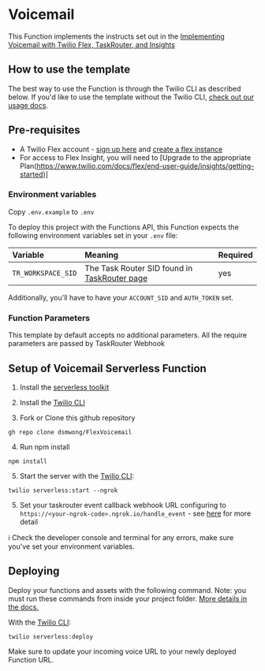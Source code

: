 # Voicemail

This Function implements the instructs set out in the [Implementing Voicemail with Twilio Flex, TaskRouter, and Insights](https://support.twilio.com/hc/en-us/articles/360021082934-Implementing-Voicemail-with-Twilio-Flex-TaskRouter-and-Insights) 

## How to use the template

The best way to use the Function is through the Twilio CLI as described below. If you'd like to use the template without the Twilio CLI, [check out our usage docs](../docs/USING_FUNCTIONS.md).

## Pre-requisites

- A Twilio Flex account - [sign up here](https://www.twilio.com/try-twilio) and [create a flex instance](https://support.twilio.com/hc/en-us/articles/360020442333-Setup-a-Twilio-Flex-Project)
- For access to Flex Insight, you will need to [Upgrade to the appropriate Plan(https://www.twilio.com/docs/flex/end-user-guide/insights/getting-started)]

### Environment variables

Copy `.env.example` to `.env`

To deploy this project with the Functions API, this Function expects the following environment variables set in your `.env` file:

| Variable          | Meaning                                                                                                        | Required |
| :---------------- | :------------------------------------------------------------------------------------------------------------- | :------- |
| `TR_WORKSPACE_SID` | The Task Router SID found in [TaskRouter page](https://console.twilio.com/us1/develop/taskrouter/workspaces?frameUrl=/console/taskrouter/workspaces)  | yes      |

Additionally, you'll have to have your `ACCOUNT_SID` and `AUTH_TOKEN` set.

### Function Parameters

This template by default accepts no additional parameters. All the require parameters are passed by TaskRouter Webhook

## Setup of Voicemail Serverless Function

1. Install the [serverless toolkit](https://www.twilio.com/docs/labs/serverless-toolkit/getting-started)
2. Install the [Twilio CLI](https://www.twilio.com/docs/twilio-cli/quickstart#install-twilio-cli)

3. Fork or Clone this github repository
```
gh repo clone dsmwong/FlexVoicemail
```

4. Run npm install
```
npm install
```

5. Start the server with the [Twilio CLI](https://www.twilio.com/docs/twilio-cli/quickstart):

```
twilio serverless:start --ngrok
```

5. Set your taskrouter event callback webhook URL configuring to `https://<your-ngrok-code>.ngrok.io/handle_event` - see [here](https://support.twilio.com/hc/en-us/articles/360021082934-Implementing-Voicemail-with-Twilio-Flex-TaskRouter-and-Insights#h_5703c286-3ee5-4e60-8455-d5c6217bcdaf) for more detail

ℹ️ Check the developer console and terminal for any errors, make sure you've set your environment variables.

## Deploying

Deploy your functions and assets with the following command. Note: you must run these commands from inside your project folder. [More details in the docs.](https://www.twilio.com/docs/labs/serverless-toolkit)

With the [Twilio CLI](https://www.twilio.com/docs/twilio-cli/quickstart):

```
twilio serverless:deploy
```

Make sure to update your incoming voice URL to your newly deployed Function URL.